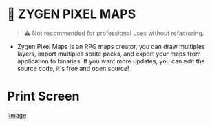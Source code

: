 # 🔰 ZYGEN PIXEL MAPS
> ⚠ Not recommended for professional uses without refactoring.

- Zygen Pixel Maps is an RPG maps creator, you can draw multiples layers, import multiples sprite packs, and export your maps from application to binaries. If you want more updates, you can edit the source code, it's free and open source!

# Print Screen
[!image](https://i.imgur.com/yv7IoPy.png)
